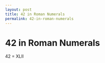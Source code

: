 ```yaml
---
layout: post
title: 42 in Roman Numerals
permalink: 42-in-roman-numerals
---
```


# 42 in Roman Numerals

42 = XLII
